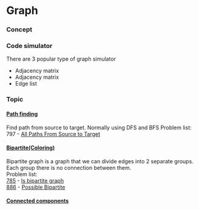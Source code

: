 # Graph

### Concept



### Code simulator
There are 3 popular type of graph simulator

* Adjacency matrix
* Adjacency matrix
* Edge list



### Topic

#### [Path finding]([path-finding.md](path-finding%2Fpath-finding.md))
Find path from source to target. Normally using DFS and BFS
Problem list:  
797 - [All Paths From Source to Target]([797-all-path-source-target-bfs.py](path-finding%2F797-all-path-source-target-bfs.py))

#### [Bipartite(Coloring)]([bipartite.md](bipartite%2Fbipartite.md))
Bipartite graph is a graph that we can divide edges into 2 separate groups.  
Each group there is no connection between them.  
Problem list:  
[785](https://leetcode.com/problems/is-graph-bipartite/) - [Is bipartite graph]([785-is-bipartite-graph.py](bipartite%2F785-is-bipartite-graph.py))  
[886](https://leetcode.com/problems/possible-bipartition/description/) - [Possible Bipartite]([886-possible-bipartition.py](bipartite%2F886-possible-bipartition.py))
#### [Connected components]([connected-components.md](connected-components%2Fconnected-components.md))
    
